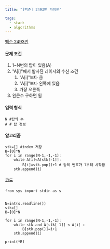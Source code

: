 ```yaml
---
title: "[백준] 2493번 파이썬"

tags:
  - stack
  - algorithms
---
```

[백준 2493번](https://www.acmicpc.net/problem/2493)

#### 문제 조건
1. 1~N번의 탑이 있음(A)
2. "A[i]"에서 발사된 레이저의 수신 조건
	1. "A[i]"보다 큼
	2.  "A[i]"보다 왼쪽에 있음
	3. 가장 오른쪽
3. 왼큰수 구하면 됨

#### 입력 형식

```
N #탑의 수
A # 탑 정보
```





#### 알고리즘
```
stk=[] #index 저장
B=[0]*N
for i in range(N-1,-1,-1):
	while A[i]<A[stk[-1]]:
		B[i]=stk.pop()+1 # 탑의 번호가 1부터 시작함
	stk.append(i)
```


#### 코드
```
from sys import stdin as s


N=int(s.readline())
stk=[]
B=[0]*N

for i in range(N-1,-1,-1):
    while stk and A[stk[-1]] < A[i] :
        B[stk.pop()]=i+1
    stk.append(i)
    
print(*B)
```

